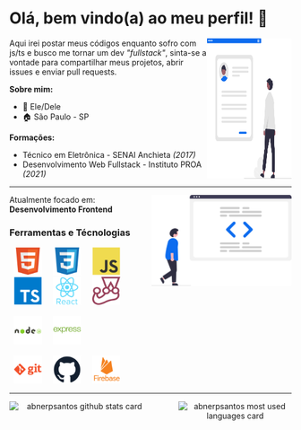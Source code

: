 # Olá, bem vindo(a) ao meu perfil! :blue_heart:

<img src="./assets/cv.svg" align="right" width="30%" height="250">

Aqui irei postar meus códigos enquanto sofro com js/ts e busco me tornar um dev *"fullstack"*, sinta-se a vontade para compartilhar meus projetos, abrir issues e enviar pull requests.

**Sobre mim:**

- :man: Ele/Dele
- :house: São Paulo - SP

**Formações:**

- Técnico em Eletrônica - SENAI Anchieta *(2017)*
- Desenvolvimento Web Fullstack - Instituto PROA *(2021)*

---

<img src="./assets/code.svg" align="right" width="250">

Atualmente focado em: **Desenvolvimento Frontend**

### Ferramentas e Técnologias

<div>
    <img src="/assets/techSvg/html5.svg" title="HTML5" width="50" hspace="8"/>
    <img src="/assets/techSvg/css3.svg" title="CSS3"width="50" hspace="8"/>
    <img src="/assets/techSvg/javascript.svg" title="Javascript"width="50" hspace="8"/>
    <img src="/assets/techSvg/typescript.svg" title="Typescript" width="50" hspace="8"/>
    <img src="/assets/techSvg/react.svg" title="React" width="50" hspace="8"/>
    <img src="/assets/techSvg/jest.svg" title="Jest" width="50" hspace="8"/>
</div>
<br>
<div>
    <img src="/assets/techSvg/node.svg" title="NodeJS" width="50" hspace="8"/>
    <img src="/assets/techSvg/express.svg" title="ExpressJS" width="50" hspace="8"/>
</div>
<br>
<div>
    <img src="/assets/techSvg/git.svg" title="GIT" width="50" hspace="8"/>
    <img src="/assets/techSvg/github.svg" title="GitHub" width="50" hspace="8"/>
    <img src="/assets/techSvg/firebase.svg" title="Firebase" width="50" hspace="8"/>
</div>

---

<div align="center">
    <img  align="left" width="50%" height="300" src="https://github-readme-stats.vercel.app/api?username=abnerpsantos&show_icons=true&theme=transparent&rank_icon=github" alt="abnerpsantos github stats card" />
    <img align="right" width="40%" height="300" src="https://github-readme-stats.vercel.app/api/top-langs/?username=abnerpsantos&show_icons=true&theme=transparent&layout=donut" alt="abnerpsantos most used languages card" />
</div>
